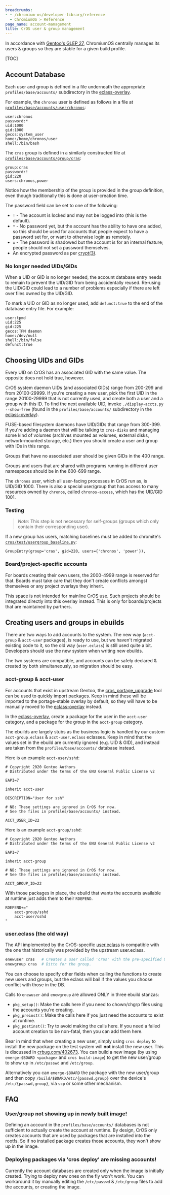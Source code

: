 ```yaml
---
breadcrumbs:
- - /chromium-os/developer-library/reference
  - ChromiumOS > Reference
page_name: account-management
title: CrOS user & group management
---
```


In accordance with [Gentoo's GLEP 27](https://wiki.gentoo.org/wiki/GLEP:27),
ChromiumOS centrally manages its users & groups so they are stable for a given
build profile.

[TOC]

## Account Database

Each user and group is defined in a file underneath the appropriate
`profiles/base/accounts/` subdirectory in the [eclass-overlay].

For example, the `chronos` user is defined as follows in a file at
[`profiles/base/accounts/user/chronos`](https://chromium.googlesource.com/chromiumos/overlays/eclass-overlay/+/HEAD/profiles/base/accounts/user/chronos):
```
user:chronos
password:*
uid:1000
gid:1000
gecos:system_user
home:/home/chronos/user
shell:/bin/bash
```

The `cras` group is defined in a similarly constructed file at
[`profiles/base/accounts/group/cras`](https://chromium.googlesource.com/chromiumos/overlays/eclass-overlay/+/HEAD/profiles/base/accounts/group/cras):
```
group:cras
password:!
gid:220
users:chronos,power
```

Notice how the membership of the group is provided in the group definition, even
though traditionally this is done at user-creation time.

The password field can be set to one of the following:

*   `!` - The account is locked and may not be logged into (this is the
    default).
*   `*` - No password yet, but the account has the ability to have one added,
    so this should be used for accounts that people expect to have a password
    set for, or want to otherwise login as remotely.
*   `x` - The password is shadowed but the account is for an internal feature;
    people should not set a password themselves.
*   An encrypted password as per
    [crypt(3)](https://man7.org/linux/man-pages/man3/crypt.3.html#NOTES).

### No longer needed UIDs/GIDs

When a UID or GID is no longer needed, the account database entry needs to
remain to prevent the UID/GID from being accidentally reused. Re-using the
UID/GID could lead to a number of problems especially if there are left over
files owned by the UID/GID.

To mark a UID or GID as no longer used, add `defunct:true` to the end of the
database entry file. For example:

```
user:tpmd
uid:225
gid:225
gecos:TPM daemon
home:/dev/null
shell:/bin/false
defunct:true
```

## Choosing UIDs and GIDs

Every UID on CrOS has an associated GID with the same value. The
opposite does not hold true, however.

CrOS system daemon UIDs (and associated GIDs) range from 200-299 and
from 20100-29999. If you're creating a new user, pick the first UID in
the range 20100-29999 that is not currently used, and create both a user
and a group with this ID. To find the next available UID, invoke
`./display-accts.py --show-free` (found in the `profiles/base/accounts/`
subdirectory in the [eclass-overlay]).

FUSE-based filesystem daemons have UID/GIDs that range from 300-399.
If you're adding a daemon that will be talking to `cros-disks` and
managing some kind of volumes (archives mounted as volumes, external
disks, network-mounted storage, etc.) then you should create a user
and group with IDs in this range.

Groups that have no associated user should be given GIDs in the 400 range.

Groups and users that are shared with programs running in different user
namespaces should be in the 600-699 range.

The `chronos` user, which all user-facing processes in CrOS run as, is
UID/GID 1000. There is also a special user/group that has access to
many resources owned by `chronos`, called `chronos-access`, which has
the UID/GID 1001.

### Testing

> *Note*: This step is not necessary for self-groups (groups which only
contain their corresponding user).

If a new group has users, matching baselines must be added to chromite's
[`cros/test/usergroup_baseline.py`](https://chromium.googlesource.com/chromiumos/chromite/+/HEAD/cros/test/usergroup_baseline.py):
```
GroupEntry(group='cras', gid=220, users={'chronos', 'power'}),
```

### Board/project-specific accounts

For boards creating their own users, the 2000-4999 range is reserved for that.
Boards must take care that they don't create conflicts amongst themselves or
any project overlays they inherit.

This space is not intended for mainline CrOS use. Such projects should be
integrated directly into this overlay instead. This is only for boards/projects
that are maintained by partners.

## Creating users and groups in ebuilds

There are two ways to add accounts to the system. The new way (`acct-group` &
`acct-user` packages), is ready to use, but we haven't migrated existing code to
it, so the old way (`user.eclass`) is still used quite a bit. Developers should
use the new system when writing new ebuilds.

The two systems are compatible, and accounts can be safely declared & created by
both simultaneously, so migration should be easy.

### acct-group & acct-user

For accounts that exist in upstream Gentoo, the [cros_portage_upgrade] tool can
be used to quickly import packages. Keep in mind these will be imported to the
portage-stable overlay by default, so they will have to be manually moved to the
[eclass-overlay] instead.

In the [eclass-overlay], create a package for the user in the `acct-user`
category, and a package for the group in the `acct-group` category.

The ebuilds are largely stubs as the business logic is handled by our custom
`acct-group.eclass` & `acct-user.eclass` eclasses. Keep in mind that the values
set in the ebuild are currently ignored (e.g. UID & GID), and instead are taken
from the `profiles/base/accounts/` database instead.

Here is an example `acct-user/sshd`:
```
# Copyright 2020 Gentoo Authors
# Distributed under the terms of the GNU General Public License v2

EAPI=7

inherit acct-user

DESCRIPTION="User for ssh"

# NB: These settings are ignored in CrOS for now.
# See the files in profiles/base/accounts/ instead.

ACCT_USER_ID=22
```

Here is an example `acct-group/sshd`:
```
# Copyright 2020 Gentoo Authors
# Distributed under the terms of the GNU General Public License v2

EAPI=7

inherit acct-group

# NB: These settings are ignored in CrOS for now.
# See the files in profiles/base/accounts/ instead.

ACCT_GROUP_ID=22
```

With those packages in place, the ebuild that wants the accounts available at
runtime just adds them to their `RDEPEND`.

```
RDEPEND+="
	acct-group/sshd
	acct-user/sshd
"
```

### user.eclass (the old way)

The API implemented by the CrOS-specific [user.eclass] is compatible with the
one that historically was provided by the upstream user.eclass.

```sh
enewuser cras   # Creates a user called 'cras' with the pre-specified UID.
enewgroup cras  # Ditto for the group.
```

You can choose to specify other fields when calling the functions to create
new users and groups, but the eclass will bail if the values you choose conflict
with those in the DB.

Calls to `enewuser` and `enewgroup` are allowed ONLY in three ebuild stanzas:

*   `pkg_setup()`: Make the calls here if you need to chown/chgrp files using
    the accounts you're creating.
*   `pkg_preinst()`: Make the calls here if you just need the accounts to exist
    at runtime.
*   `pkg_postinst()`: Try to avoid making the calls here. If you need a failed
    account creation to be non-fatal, then you can add them here.

Bear in mind that when creating a new user, simply using `cros deploy` to
install the new package on the test system will **not** install the new user.
This is discussed in [crbug.com/402673]. You can build a new image (by using
`emerge-$BOARD <package>` and `cros build-image`) to get the new user/group to
show up in `/etc/passwd` and `/etc/group`.

Alternatively you can `emerge-$BOARD` the package with the new user/group and
then copy `/build/$BOARD/etc/{passwd,group}` over the device's
`/etc/{passwd,group}`, via `scp` or some other mechanism.

## FAQ

### User/group not showing up in newly built image!

Defining an account in the `profiles/base/accounts/` databases is not sufficient
to actually create the account at runtime. By design, CrOS only creates accounts
that are used by packages that are installed into the rootfs. So if no installed
package creates those accounts, they won't show up in the image.

### Deploying packages via 'cros deploy' are missing accounts!

Currently the account databases are created only when the image is initially
created. Trying to deploy new ones on the fly won't work. You can workaround it
by manually editing the `/etc/passwd` & `/etc/group` files to add the accounts,
or creating the image.


[crbug.com/402673]: https://crbug.com/402673
[cros_portage_upgrade]: /chromium-os/developer-library/guides/portage/package-upgrade-process/
[eclass-overlay]: https://chromium.googlesource.com/chromiumos/overlays/eclass-overlay/
[user.eclass]: https://chromium.googlesource.com/chromiumos/overlays/eclass-overlay/+/HEAD/eclass/user.eclass

